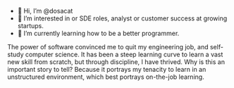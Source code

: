- 👋 Hi, I’m @dosacat
- 👀 I’m interested in  or SDE roles, analyst or customer success at growing startups.
- 🌱 I’m currently learning how to be a better programmer.


The power of software convinced me to quit my engineering job, and self-study computer science. It has been a steep learning curve to learn a vast new skill from scratch, but through discipline, I have thrived.
Why is this an important story to tell?
Because it portrays my tenacity to learn in an unstructured environment, which best portrays on-the-job learning. 

<!---
dosacat/dosacat is a ✨ special ✨ repository because its `README.md` (this file) appears on your GitHub profile.
You can click the Preview link to take a look at your changes.
--->
